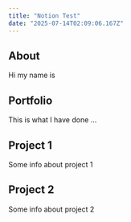 ```yaml
---
title: "Notion Test"
date: "2025-07-14T02:09:06.167Z"
---
```



## About

Hi my name is


## Portfolio

This is what I have done …


## Project 1

Some info about project 1


## Project 2

Some info about project 2

